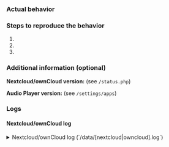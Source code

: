 <!--
This is the issue tracker of Audio Player. Thanks for reporting issues!
-->
### Actual behavior


### Steps to reproduce the behavior
1. 
2. 
3. 

### Additional information (optional)


**Nextcloud/ownCloud version:** (see `/status.php`)

**Audio Player version:** (see `/settings/apps`)

### Logs
#### Nextcloud/ownCloud log
<details>
<summary>Nextcloud/ownCloud log (`/data/[nextcloud|owncloud].log`)</summary>

```json
Insert your Nextcloud/ownCloud log here
```

</details>
